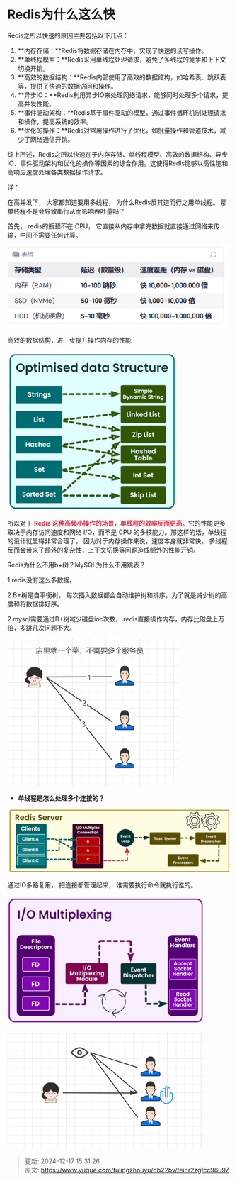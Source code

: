 # Redis为什么这么快

Redis之所以快速的原因主要包括以下几点：

1. **内存存储：**Redis将数据存储在内存中，实现了快速的读写操作。
2. **单线程模型：**Redis采用单线程处理请求，避免了多线程的竞争和上下文切换开销。
3. **高效的数据结构：**Redis内部使用了高效的数据结构，如哈希表、跳跃表等，提供了快速的数据访问和操作。
4. **异步IO：**Redis利用异步IO来处理网络请求，能够同时处理多个请求，提高并发性能。
5. **事件驱动架构：**Redis基于事件驱动的模型，通过事件循环机制处理请求和操作，提高系统的效率。
6. **优化的操作：**Redis对常用操作进行了优化，如批量操作和管道技术，减少了网络通信开销。

综上所述，Redis之所以快速在于内存存储、单线程模型、高效的数据结构、异步IO、事件驱动架构和优化的操作等因素的综合作用。这使得Redis能够以高性能和高响应速度处理各类数据操作请求。





详：

在高并发下， 大家都知道要用多线程，  为什么Redis反其道而行之用单线程。  那单线程不是会导致串行从而影响吞吐量吗？

首先，  redis的瓶颈不在 CPU，  它直接从内存中拿完数据就直接通过网络来传输，中间不需要任何计算。



![1732265354980-5677deb2-f2d5-474f-924a-d890437940b1.png](./img/TzJ5gU6_myZQKQLB/1732265354980-5677deb2-f2d5-474f-924a-d890437940b1-892922.png)





高效的数据结构，进一步提升操作内存的性能

![1732258925728-7d6d5a81-96c4-4078-b7fd-7502d7124386.gif](./img/TzJ5gU6_myZQKQLB/1732258925728-7d6d5a81-96c4-4078-b7fd-7502d7124386-358062.gif)



所以对于 **<font style="color:#DF2A3F;">Redis 这种高频小操作的场景，单线程的效率反而更高</font>**。它的性能更多取决于内存访问速度和网络 I/O，而不是 CPU 的多核能力。那这样的话，单线程的设计就显得非常合理了。 因为对于内存操作来说，速度本身就非常快。 多线程反而会带来了额外的复杂性，上下文切换等问题造成额外的性能开销。 



<font style="color:rgb(24, 25, 28);">Redis为什么不用b+树？MySQL为什么不用跳表？ </font>

1.redis没有这么多数据。

2.B+树是自平衡树， 每次插入数据都会自动维护树和排序，为了就是减少树的高度和将数据排好序。

2.mysql需要通过B+树减少磁盘ioc次数， redis直接操作内存，内存比磁盘上万倍，多跳几次问题不大。 

![1732265462209-32360405-a69f-4660-af27-62c2998e9e11.png](./img/TzJ5gU6_myZQKQLB/1732265462209-32360405-a69f-4660-af27-62c2998e9e11-904608.png)



+ **单线程是怎么处理多个连接的？**

![1732258344616-63966f50-f9f4-42cd-a7f9-771d8453fe8e.gif](./img/TzJ5gU6_myZQKQLB/1732258344616-63966f50-f9f4-42cd-a7f9-771d8453fe8e-366493.gif)

通过IO多路复用，     把连接都管理起来， 谁需要执行命令就执行谁的。

![1732258576904-eaf01fcd-cbdb-4d10-8041-b5b6f498b1c0.gif](./img/TzJ5gU6_myZQKQLB/1732258576904-eaf01fcd-cbdb-4d10-8041-b5b6f498b1c0-954229.gif)



![1732265614403-016b5175-da5b-4b8e-9203-4552c7708678.png](./img/TzJ5gU6_myZQKQLB/1732265614403-016b5175-da5b-4b8e-9203-4552c7708678-906965.png)



> 更新: 2024-12-17 15:31:26  
> 原文: <https://www.yuque.com/tulingzhouyu/db22bv/teinr2zgfcc96u97>